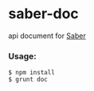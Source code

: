 saber-doc
===

api document for [Saber](https://github.com/ecomfe/saber)

### Usage:
	
	$ npm install
	$ grunt doc
